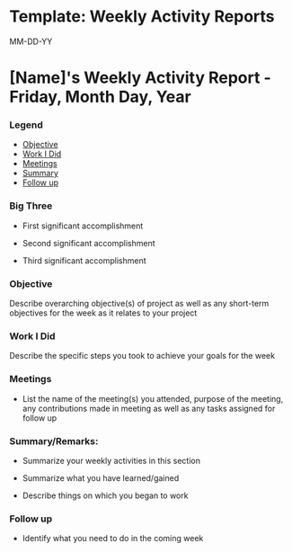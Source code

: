 # Template: Weekly Activity Reports
MM-DD-YY
# [Name]'s Weekly Activity Report - Friday, Month Day, Year
### Legend
 - [Objective](#objective)
 - [Work I Did](#work-i-did)
 - [Meetings](#meetings)
 - [Summary](#summary)
 - [Follow up](#follow-up)

### Big Three

- First significant accomplishment

- Second significant accomplishment

- Third significant accomplishment

### Objective

Describe overarching objective(s) of project as well as any short-term objectives for the week as it relates to your project

### Work I Did

Describe the specific steps you took to achieve your goals for the week


### Meetings
  - List the name of the meeting(s) you attended, purpose of the meeting, any contributions made in meeting as well as any tasks assigned for follow up

### Summary/Remarks:

- Summarize your weekly activities in this section

- Summarize what you have learned/gained

- Describe things on which you began to work


### Follow up

- Identify what you need to do in the coming week
